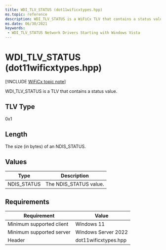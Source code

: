 ```yaml
---
title: WDI_TLV_STATUS (dot11wificxtypes.hpp)
ms.topic: reference
description: WDI_TLV_STATUS is a WiFiCx TLV that contains a status value.
ms.date: 06/30/2021
keywords:
 - WDI_TLV_STATUS Network Drivers Starting with Windows Vista
---
```


# WDI_TLV_STATUS (dot11wificxtypes.hpp)

[!INCLUDE [WiFiCx topic note](../includes/wificx-version-warning.md)]


WDI_TLV_STATUS is a TLV that contains a status value.

## TLV Type


0x1

## Length


The size (in bytes) of an NDIS\_STATUS.

## Values


| Type         | Description             |
|--------------|-------------------------|
| NDIS\_STATUS | The NDIS\_STATUS value. |

 

## Requirements


|Requirement|Value|
|--- |--- |
|Minimum supported client|Windows 11|
|Minimum supported server|Windows Server 2022|
|Header|dot11wificxtypes.hpp|

 

 




